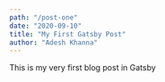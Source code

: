 ```yaml
---
path: "/post-one"
date: "2020-09-10"
title: "My First Gatsby Post"
author: "Adesh Khanna"
---
```


This is my very first blog post in Gatsby
